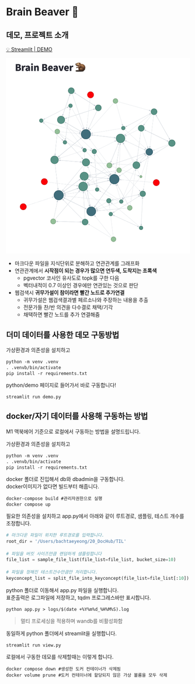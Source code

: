 # Brain Beaver :beaver:

## 데모, 프로젝트 소개

<a href="https://brainbeaver.streamlit.app/" target="_blank">:bulb: Streamlit | DEMO</a> 

![](demo.png)
  
- 마크다운 파일을 지식단위로 분해하고 연관관계를 그래프화
- 연관관계에서 **시작점이 되는 경우가 많으면 연두색, 도착지는 초록색**
  - pgvector 코사인 유사도로 topk를 구한 다음
  - 벡터내적이 0.7 이상인 경우에만 연관있는 것으로 판단
- 웹검색시 **귀무가설이 참이라면 빨간 노드로 추가연결**
  - 귀무가설은 웹검색결과별 페르소나와 주장하는 내용을 추출
  - 전문가들 찬/반 의견을 다수결로 채택/기각
  - 채택하면 빨간 노드를 추가 연결해줌
  

## 더미 데이터를 사용한 데모 구동방법

가상환경과 의존성을 설치하고
```shell
python -m venv .venv
. .venvb/bin/activate
pip install -r requirements.txt
```

python/demo 페이지로 들어가서 바로 구동합니다!
```shell
streamlit run demo.py
```

    
## docker/자기 데이터를 사용해 구동하는 방법
  
M1 맥북에어 기준으로 로컬에서 구동하는 방법을 설명드립니다.
  

가상환경과 의존성을 설치하고
```shell
python -m venv .venv
. .venvb/bin/activate
pip install -r requirements.txt
```

docker 폴더로 진입해서 db와 dbadmin을 구동합니다.  
docker이미지가 없다면 빌드부터 해줍니다.
```shell
docker-compose build #관리자권한으로 실행
docker compose up
```
  
필요한 의존성을 설치하고 app.py에서 아래와 같이 루트경로, 샘플링, 테스트 개수를 조정합니다.
```python
# 마크다운 파일이 위치한 루트경로를 입력합니다.
root_dir = '/Users/bachtaeyeong/20_DocHub/TIL'

# 파일을 버킷 사이즈만큼 랜덤하게 샘플링합니다
file_list = sample_file_list(file_list=file_list, bucket_size=10)

# 파일을 정해진 테스트건수만큼만 처리합니다.
keyconcept_list = split_file_into_keyconcept(file_list=file_list[:10])
```
  
python 폴더로 이동해서 app.py 파일을 실행합니다.  
표준출력은 로그파일에 저장하고, tqdm 프로그레스바만 표시합니다.  
```shell
python app.py > logs/$(date +%Y%m%d_%H%M%S).log
```
> 멀티 프로세싱을 적용하며 wandb를 비활성화함
  
동일하게 python 폴더에서 streamlit을 실행합니다.
```shell
streamlit run view.py
```
  
로컬에서 구동한 데모를 삭제할때는 이렇게 합니다.
```shell
docker compose down #생성한 도커 컨테이너가 삭제됨
docker volume prune #도커 컨테이너에 할당되지 않은 가상 볼륨을 모두 삭제
```